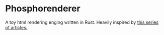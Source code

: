 # Phosphorenderer
A toy html rendering enging written in Rust. Heavily inspired by [this series of articles.](https://limpet.net/mbrubeck/2014/08/08/toy-layout-engine-1.html)
